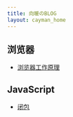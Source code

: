 ```yaml
---
title: 向暖のBLOG
layout: cayman_home
---
```


## 浏览器

- [浏览器工作原理](./browser/index)

## JavaScript

- [闭包](./js/bibao)

